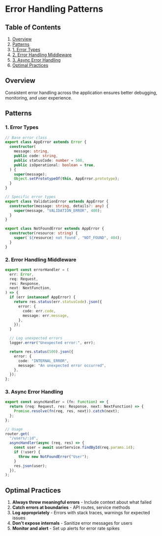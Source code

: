 # Error Handling Patterns

## Table of Contents

1. [Overview](#overview)
2. [Patterns](#patterns)
  3. [1. Error Types](#1-error-types)
  4. [2. Error Handling Middleware](#2-error-handling-middleware)
  5. [3. Async Error Handling](#3-async-error-handling)
6. [Optimal Practices](#optimal-practices)

## Overview

Consistent error handling across the application ensures better debugging, monitoring, and user experience.

## Patterns

### 1. Error Types

```typescript
// Base error class
export class AppError extends Error {
  constructor(
    message: string,
    public code: string,
    public statusCode: number = 500,
    public isOperational: boolean = true,
  ) {
    super(message);
    Object.setPrototypeOf(this, AppError.prototype);
  }
}

// Specific error types
export class ValidationError extends AppError {
  constructor(message: string, details?: any) {
    super(message, "VALIDATION_ERROR", 400);
  }
}

export class NotFoundError extends AppError {
  constructor(resource: string) {
    super(`${resource} not found`, "NOT_FOUND", 404);
  }
}
```

### 2. Error Handling Middleware

```typescript
export const errorHandler = (
  err: Error,
  req: Request,
  res: Response,
  next: NextFunction,
) => {
  if (err instanceof AppError) {
    return res.status(err.statusCode).json({
      error: {
        code: err.code,
        message: err.message,
      },
    });
  }

  // Log unexpected errors
  logger.error("Unexpected error:", err);

  return res.status(500).json({
    error: {
      code: "INTERNAL_ERROR",
      message: "An unexpected error occurred",
    },
  });
};
```

### 3. Async Error Handling

```typescript
export const asyncHandler = (fn: Function) => {
  return (req: Request, res: Response, next: NextFunction) => {
    Promise.resolve(fn(req, res, next)).catch(next);
  };
};

// Usage
router.get(
  "/users/:id",
  asyncHandler(async (req, res) => {
    const user = await userService.findById(req.params.id);
    if (!user) {
      throw new NotFoundError("User");
    }
    res.json(user);
  }),
);
```

## Optimal Practices

1. **Always throw meaningful errors** - Include context about what failed
2. **Catch errors at boundaries** - API routes, service methods
3. **Log appropriately** - Errors with stack traces, warnings for expected issues
4. **Don't expose internals** - Sanitize error messages for users
5. **Monitor and alert** - Set up alerts for error rate spikes
